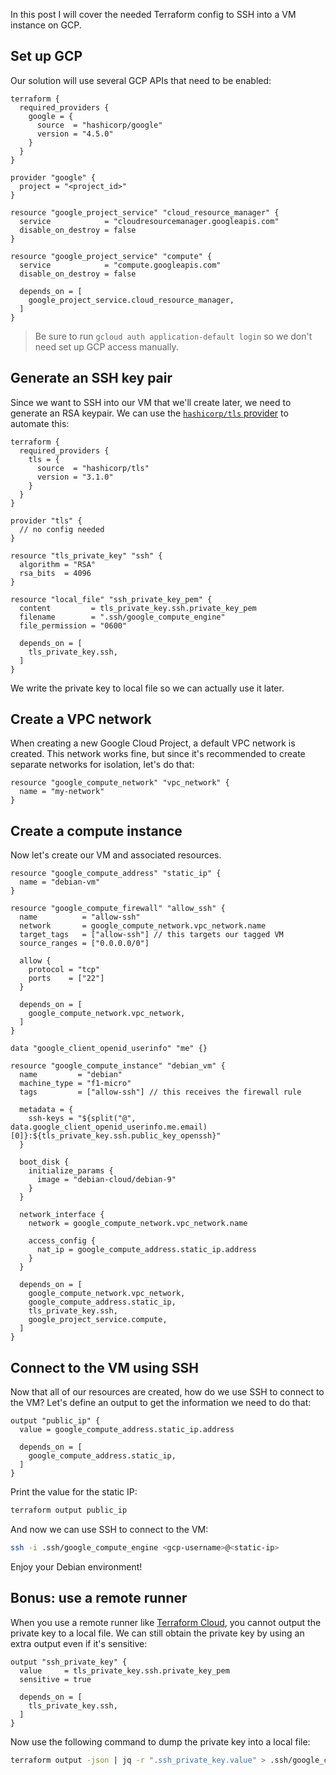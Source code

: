In this post I will cover the needed Terraform config to SSH into a VM instance on GCP.

## Set up GCP

Our solution will use several GCP APIs that need to be enabled:

```hcl
terraform {
  required_providers {
    google = {
      source  = "hashicorp/google"
      version = "4.5.0"
    }
  }
}

provider "google" {
  project = "<project_id>"
}

resource "google_project_service" "cloud_resource_manager" {
  service            = "cloudresourcemanager.googleapis.com"
  disable_on_destroy = false
}

resource "google_project_service" "compute" {
  service            = "compute.googleapis.com"
  disable_on_destroy = false

  depends_on = [
    google_project_service.cloud_resource_manager,
  ]
}
```

> Be sure to run `gcloud auth application-default login` so we don't need set up GCP access manually.

## Generate an SSH key pair

Since we want to SSH into our VM that we'll create later, we need to generate an RSA keypair.
We can use the [`hashicorp/tls` provider](https://registry.terraform.io/providers/hashicorp/tls/latest) to automate this:

```hcl
terraform {
  required_providers {
    tls = {
      source  = "hashicorp/tls"
      version = "3.1.0"
    }
  }
}

provider "tls" {
  // no config needed
}

resource "tls_private_key" "ssh" {
  algorithm = "RSA"
  rsa_bits  = 4096
}

resource "local_file" "ssh_private_key_pem" {
  content         = tls_private_key.ssh.private_key_pem
  filename        = ".ssh/google_compute_engine"
  file_permission = "0600"

  depends_on = [
    tls_private_key.ssh,
  ]
}
```

We write the private key to local file so we can actually use it later.

## Create a VPC network

When creating a new Google Cloud Project, a default VPC network is created.
This network works fine, but since it's recommended to create separate networks for isolation, let's do that:

```hcl
resource "google_compute_network" "vpc_network" {
  name = "my-network"
}
```

## Create a compute instance

Now let's create our VM and associated resources.

```hcl
resource "google_compute_address" "static_ip" {
  name = "debian-vm"
}

resource "google_compute_firewall" "allow_ssh" {
  name          = "allow-ssh"
  network       = google_compute_network.vpc_network.name
  target_tags   = ["allow-ssh"] // this targets our tagged VM
  source_ranges = ["0.0.0.0/0"]

  allow {
    protocol = "tcp"
    ports    = ["22"]
  }

  depends_on = [
    google_compute_network.vpc_network,
  ]
}

data "google_client_openid_userinfo" "me" {}

resource "google_compute_instance" "debian_vm" {
  name         = "debian"
  machine_type = "f1-micro"
  tags         = ["allow-ssh"] // this receives the firewall rule

  metadata = {
    ssh-keys = "${split("@", data.google_client_openid_userinfo.me.email)[0]}:${tls_private_key.ssh.public_key_openssh}"
  }

  boot_disk {
    initialize_params {
      image = "debian-cloud/debian-9"
    }
  }

  network_interface {
    network = google_compute_network.vpc_network.name

    access_config {
      nat_ip = google_compute_address.static_ip.address
    }
  }

  depends_on = [
    google_compute_network.vpc_network,
    google_compute_address.static_ip,
    tls_private_key.ssh,
    google_project_service.compute,
  ]
}
```

## Connect to the VM using SSH

Now that all of our resources are created, how do we use SSH to connect to the VM?
Let's define an output to get the information we need to do that:

```hcl
output "public_ip" {
  value = google_compute_address.static_ip.address

  depends_on = [
    google_compute_address.static_ip,
  ]
}
```

Print the value for the static IP:

```bash
terraform output public_ip
```

And now we can use SSH to connect to the VM:

```bash
ssh -i .ssh/google_compute_engine <gcp-username>@<static-ip>
```

Enjoy your Debian environment!

## Bonus: use a remote runner

When you use a remote runner like [Terraform Cloud](https://www.terraform.io/cloud), you cannot output the private key to a local file.
We can still obtain the private key by using an extra output even if it's sensitive:

```hcl
output "ssh_private_key" {
  value     = tls_private_key.ssh.private_key_pem
  sensitive = true

  depends_on = [
    tls_private_key.ssh,
  ]
}
```

Now use the following command to dump the private key into a local file:

```bash
terraform output -json | jq -r ".ssh_private_key.value" > .ssh/google_compute_engine
```
